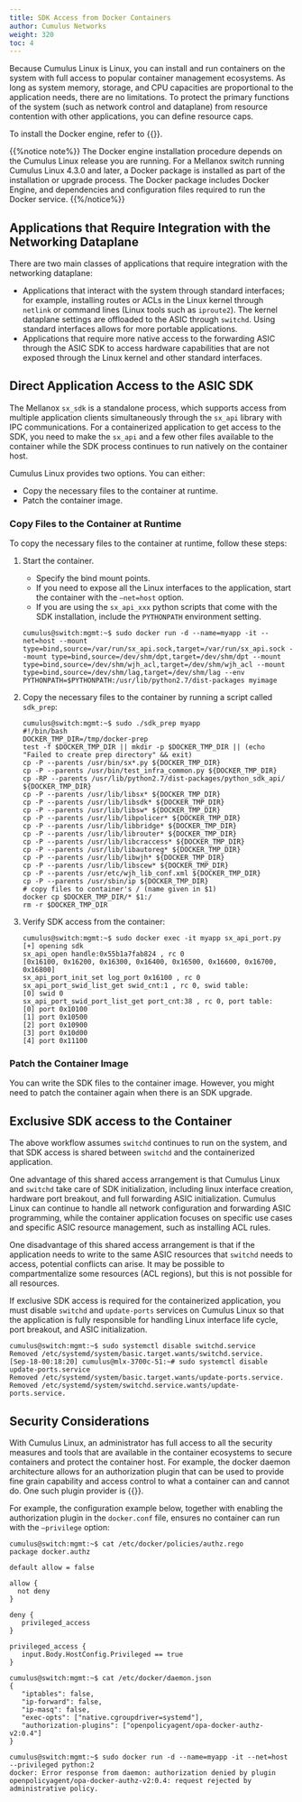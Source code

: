 ```yaml
---
title: SDK Access from Docker Containers
author: Cumulus Networks
weight: 320
toc: 4
---
```

Because Cumulus Linux is Linux, you can install and run containers on the system with full access to popular container management ecosystems. As long as system memory, storage, and CPU capacities are proportional to the application needs, there are no limitations. To protect the primary functions of the system (such as network control and dataplane) from resource contention with other applications, you can define resource caps.

To install the Docker engine, refer to {{<exlink url="https://docs.cumulusnetworks.com/cumulus-linux/Network-Solutions/Docker-on-Cumulus-Linux/" text="Docker on Cumulus Linux">}}.

{{%notice note%}}
The Docker engine installation procedure depends on the Cumulus Linux release you are running. For a Mellanox switch running Cumulus Linux 4.3.0 and later, a Docker package is installed as part of the installation or upgrade process. The Docker package includes Docker Engine, and dependencies and configuration files required to run the Docker service.
{{%/notice%}}

## Applications that Require Integration with the Networking Dataplane

There are two main classes of applications that require integration with the networking dataplane:
- Applications that interact with the system through standard interfaces; for example, installing routes or ACLs in the Linux kernel through `netlink` or command lines (Linux tools such as `iproute2`). The kernel dataplane settings are offloaded to the ASIC through `switchd`. Using standard interfaces allows for more portable applications. 
- Applications that require more native access to the forwarding ASIC through the ASIC SDK to access hardware capabilities that are not exposed through the Linux kernel and other standard interfaces.

## Direct Application Access to the ASIC SDK

The Mellanox `sx_sdk` is a standalone process, which supports access from multiple application clients simultaneously through the `sx_api` library with IPC communications. For a containerized application to get access to the SDK, you need to make the `sx_api` and a few other files available to the container while the SDK process continues to run natively on the container host.

Cumulus Linux provides two options. You can either:
- Copy the necessary files to the container at runtime.
- Patch the container image.

### Copy Files to the Container at Runtime

To copy the necessary files to the container at runtime, follow these steps:

1. Start the container.

   - Specify the bind mount points.
   - If you need to expose all the Linux interfaces to the application, start the container with the `–net=host` option.
   - If you are using the `sx_api_xxx` python scripts that come with the SDK installation, include the `PYTHONPATH` environment setting.

   ```
   cumulus@switch:mgmt:~$ sudo docker run -d --name=myapp -it --net=host --mount type=bind,source=/var/run/sx_api.sock,target=/var/run/sx_api.sock --mount type=bind,source=/dev/shm/dpt,target=/dev/shm/dpt --mount type=bind,source=/dev/shm/wjh_acl,target=/dev/shm/wjh_acl --mount type=bind,source=/dev/shm/lag,target=/dev/shm/lag --env PYTHONPATH=$PYTHONPATH:/usr/lib/python2.7/dist-packages myimage
   ```

2. Copy the necessary files to the container by running a script called `sdk_prep`:

   ```
   cumulus@switch:mgmt:~$ sudo ./sdk_prep myapp
   #!/bin/bash
   DOCKER_TMP_DIR=/tmp/docker-prep
   test -f $DOCKER_TMP_DIR || mkdir -p $DOCKER_TMP_DIR || (echo "Failed to create prep directory" && exit)
   cp -P --parents /usr/bin/sx*.py ${DOCKER_TMP_DIR}
   cp -P --parents /usr/bin/test_infra_common.py ${DOCKER_TMP_DIR}
   cp -RP --parents /usr/lib/python2.7/dist-packages/python_sdk_api/ ${DOCKER_TMP_DIR}
   cp -P --parents /usr/lib/libsx* ${DOCKER_TMP_DIR}
   cp -P --parents /usr/lib/libsdk* ${DOCKER_TMP_DIR}
   cp -P --parents /usr/lib/libsw* ${DOCKER_TMP_DIR}
   cp -P --parents /usr/lib/libpolicer* ${DOCKER_TMP_DIR}
   cp -P --parents /usr/lib/libbridge* ${DOCKER_TMP_DIR}
   cp -P --parents /usr/lib/librouter* ${DOCKER_TMP_DIR}
   cp -P --parents /usr/lib/libcraccess* ${DOCKER_TMP_DIR}
   cp -P --parents /usr/lib/libautoreg* ${DOCKER_TMP_DIR}
   cp -P --parents /usr/lib/libwjh* ${DOCKER_TMP_DIR}
   cp -P --parents /usr/lib/libscew* ${DOCKER_TMP_DIR}
   cp -P --parents /usr/etc/wjh_lib_conf.xml ${DOCKER_TMP_DIR}
   cp -P --parents /usr/sbin/ip ${DOCKER_TMP_DIR}
   # copy files to container's / (name given in $1)
   docker cp $DOCKER_TMP_DIR/* $1:/
   rm -r $DOCKER_TMP_DIR
   ```
3. Verify SDK access from the container:

   ```
   cumulus@switch:mgmt:~$ sudo docker exec -it myapp sx_api_port.py
   [+] opening sdk
   sx_api_open handle:0x55b1a7fab824 , rc 0
   [0x16100, 0x16200, 0x16300, 0x16400, 0x16500, 0x16600, 0x16700, 0x16800]
   sx_api_port_init_set log_port 0x16100 , rc 0
   sx_api_port_swid_list_get swid_cnt:1 , rc 0, swid table:
   [0] swid 0
   sx_api_port_swid_port_list_get port_cnt:38 , rc 0, port table:
   [0] port 0x10100
   [1] port 0x10500
   [2] port 0x10900
   [3] port 0x10d00
   [4] port 0x11100
   ```

### Patch the Container Image

You can write the SDK files to the container image. However, you might need to patch the container again when there is an SDK upgrade.

## Exclusive SDK access to the Container

The above workflow assumes `switchd` continues to run on the system, and that SDK access is shared between `switchd` and the containerized application.

One advantage of this shared access arrangement is that Cumulus Linux and `switchd` take care of SDK initialization, including linux interface creation, hardware port breakout, and full forwarding ASIC initialization. Cumulus Linux can continue to handle all network configuration and forwarding ASIC programming, while the container application focuses on specific use cases and specific ASIC resource management, such as installing ACL rules.

One disadvantage of this shared access arrangement is that if the application needs to write to the same ASIC resources that `switchd` needs to access, potential conflicts can arise. It may be possible to compartmentalize some resources (ACL regions), but this is not possible for all resources.

If exclusive SDK access is required for the containerized application, you must disable `switchd` and `update-ports` services on Cumulus Linux so that the application is fully responsible for handling Linux interface life cycle, port breakout, and ASIC initialization.

```
cumulus@switch:mgmt:~$ sudo systemctl disable switchd.service
Removed /etc/systemd/system/basic.target.wants/switchd.service.
[Sep-18-00:18:20] cumulus@mlx-3700c-51:~# sudo systemctl disable update-ports.service
Removed /etc/systemd/system/basic.target.wants/update-ports.service.
Removed /etc/systemd/system/switchd.service.wants/update-ports.service.
```

## Security Considerations

With Cumulus Linux, an administrator has full access to all the security measures and tools that are available in the container ecosystems to secure containers and protect the container host. For example, the docker daemon architecture allows for an authorization plugin that can be used to provide fine grain capability and access control to what a container can and cannot do. One such plugin provider is {{<exlink url="https://www.openpolicyagent.org/docs/latest/docker-authorization/" text="Open Policy Agent">}}.

For example, the configuration example below, together with enabling the authorization plugin in the `docker.conf` file, ensures no container can run with the `–privilege` option:

```
cumulus@switch:mgmt:~$ cat /etc/docker/policies/authz.rego
package docker.authz

default allow = false

allow {
  not deny
}

deny {
   privileged_access
}

privileged_access {
   input.Body.HostConfig.Privileged == true
}
```

```
cumulus@switch:mgmt:~$ cat /etc/docker/daemon.json
{
   "iptables": false,
   "ip-forward": false,
   "ip-masq": false,
   "exec-opts": ["native.cgroupdriver=systemd"],
   "authorization-plugins": ["openpolicyagent/opa-docker-authz-v2:0.4"]
}
```

```
cumulus@switch:mgmt:~$ sudo docker run -d --name=myapp -it --net=host --privileged python:2
docker: Error response from daemon: authorization denied by plugin openpolicyagent/opa-docker-authz-v2:0.4: request rejected by administrative policy.
```
